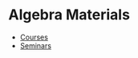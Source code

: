 # Algebra Materials
 - [Courses](https://github.com/912-enache-vlad/Algebra/tree/Courses) 
 - [Seminars](https://github.com/912-enache-vlad/Algebra/tree/Seminars)
